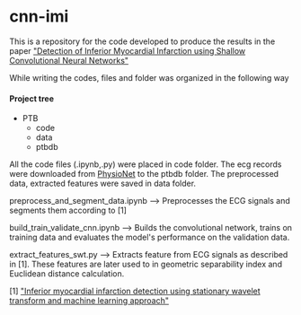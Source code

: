 # cnn-imi
This is a repository for the code developed to produce the results in the paper ["Detection of Inferior Myocardial Infarction using Shallow Convolutional Neural Networks"](https://arxiv.org/abs/1710.01115v2)

While writing the codes, files and folder was organized in the following way
     
#### Project tree
 * PTB
   * code
   * data
   * ptbdb
        
All the code files (.ipynb,.py) were placed in code folder. The ecg records were downloaded from [PhysioNet](https://www.physionet.org/physiobank/database/ptbdb/) to the ptbdb folder. The preprocessed data, extracted features were saved in data folder.

preprocess_and_segment_data.ipynb --> Preprocesses the ECG signals and segments them according to [1]

build_train_validate_cnn.ipynb --> Builds the convolutional network, trains on training data and evaluates the model's performance on the validation data.

extract_features_swt.py --> Extracts feature from ECG signals as described in [1]. These features are later used to in geometric separability index and Euclidean distance calculation.

[1] ["Inferior myocardial infarction detection using stationary wavelet transform and machine learning approach"](https://link.springer.com/article/10.1007/s11760-017-1146-z)
